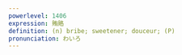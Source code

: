 ```yaml
---
powerlevel: 1406
expression: 賄賂
definition: (n) bribe; sweetener; douceur; (P)
pronunciation: わいろ
---
```

